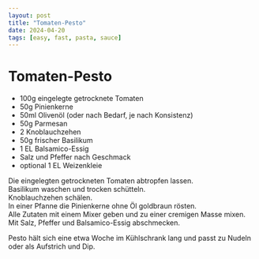 ```yaml
---
layout: post
title: "Tomaten-Pesto"
date: 2024-04-20
tags: [easy, fast, pasta, sauce]
---
```

# Tomaten-Pesto

- 100g eingelegte getrocknete Tomaten
- 50g Pinienkerne
- 50ml Olivenöl (oder nach Bedarf, je nach Konsistenz)
- 50g Parmesan
- 2 Knoblauchzehen
- 50g frischer Basilikum
- 1 EL Balsamico-Essig
- Salz und Pfeffer nach Geschmack
- optional 1 EL Weizenkleie

Die eingelegten getrockneten Tomaten abtropfen lassen.  
Basilikum waschen und trocken schütteln.  
Knoblauchzehen schälen.  
In einer Pfanne die Pinienkerne ohne Öl goldbraun rösten.  
Alle Zutaten mit einem Mixer geben und zu einer cremigen Masse mixen.  
Mit Salz, Pfeffer und Balsamico-Essig abschmecken.

Pesto hält sich eine etwa Woche im Kühlschrank lang und passt zu Nudeln oder als Aufstrich und Dip.
